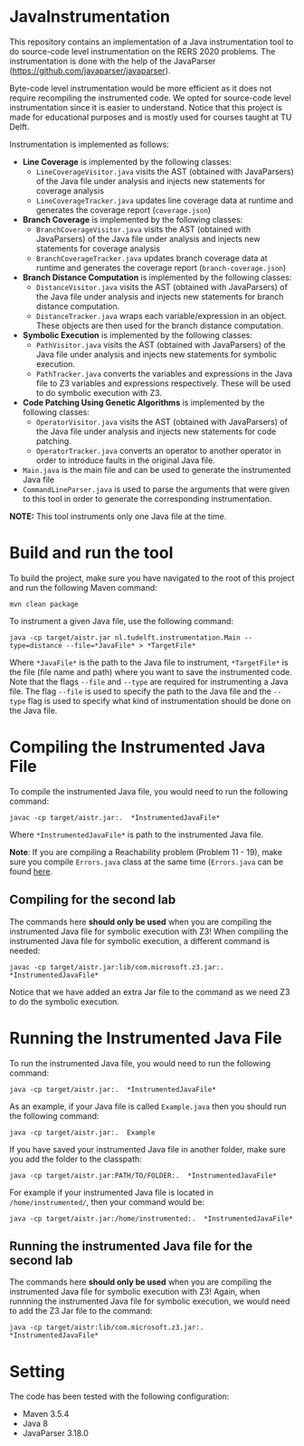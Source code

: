 # JavaInstrumentation
This repository contains an implementation of a Java instrumentation tool to do source-code level instrumentation on the RERS 2020 problems. The instrumentation is done with the help of the JavaParser (https://github.com/javaparser/javaparser).

Byte-code level instrumentation would be more efficient as it does not require recompiling the instrumented code. We opted for source-code level instrumentation since it is easier to understand. Notice that this project is made for educational purposes and is mostly used for courses taught at TU Delft.

Instrumentation is implemented as follows:

* **Line Coverage** is implemented by the following classes:
  * `LineCoverageVisitor.java` visits the AST (obtained with JavaParsers) of the Java file under analysis and injects new statements for coverage analysis
  * `LineCoverageTracker.java` updates line coverage data at runtime and generates the coverage report (`coverage.json`)
* **Branch Coverage** is implemented by the following classes:
  * `BranchCoverageVisitor.java` visits the AST (obtained with JavaParsers) of the Java file under analysis and injects new statements for coverage analysis
  * `BranchCoverageTracker.java` updates branch coverage data at runtime and generates the coverage report (`branch-coverage.json`)
* **Branch Distance Computation** is implemented by the following classes:
  * `DistanceVisitor.java` visits the AST (obtained with JavaParsers) of the Java file under analysis and injects new statements for branch distance computation.
  * `DistanceTracker.java` wraps each variable/expression in an object. These objects are then used for the branch distance computation.
* **Symbolic Execution** is implemented by the following classes:
  * `PathVisitor.java` visits the AST (obtained with JavaParsers) of the Java file under analysis and injects new statements for symbolic execution.
  * `PathTracker.java` converts the variables and expressions in the Java file to Z3 variables and expressions respectively. These will be used to do symbolic execution with Z3.
* **Code Patching Using Genetic Algorithms** is implemented by the following classes:
  * `OperatorVisitor.java` visits the AST (obtained with JavaParsers) of the Java file under analysis and injects new statements for code patching.
  * `OperatorTracker.java` converts an operator to another operator in order to introduce faults in the original Java file.
* `Main.java` is the main file and can be used to generate the instrumented Java file
* `CommandLineParser.java` is used to parse the arguments that were given to this tool in order to generate the corresponding instrumentation.

**NOTE:** This tool instruments only one Java file at the time.

# Build and run the tool
To build the project, make sure you have navigated to the root of this project and run the following Maven command:

`mvn clean package`

To instrument a given Java file, use the following command:

`java -cp target/aistr.jar nl.tudelft.instrumentation.Main --type=distance --file=*JavaFile* > *TargetFile*`

Where `*JavaFile*` is the path to the Java file to instrument, `*TargetFile*` is the file (file name and path) where you want to save the instrumented code.
Note that the flags `--file` and `--type` are required for instrumenting a Java file. 
The flag `--file` is used to specify the path to the Java file and the `--type` flag is used to specify what kind of instrumentation should be done on the Java file.

# Compiling the Instrumented Java File
To compile the instrumented Java file, you would need to run the following command:

`javac -cp target/aistr.jar:.  *InstrumentedJavaFile*`

Where `*InstrumentedJavaFile*` is path to the instrumented Java file. 

**Note**: If you are compiling a Reachability problem (Problem 11 - 19), make sure you compile `Errors.java` class at the same time (`Errors.java` can be found [here](http://rers-challenge.org/2020/index.php?page=java-code#).

## Compiling for the second lab
The commands here **should only be used** when you are compiling the instrumented Java file for symbolic execution with Z3! 
When compiling the instrumented Java file for symbolic execution, a different command is needed:

`javac -cp target/aistr.jar:lib/com.microsoft.z3.jar:.  *InstrumentedJavaFile*`

Notice that we have added an extra Jar file to the command as we need Z3 to do the symbolic execution. 

# Running the Instrumented Java File

To run the instrumented Java file, you would need to run the following command:

`java -cp target/aistr.jar:.  *InstrumentedJavaFile*`

As an example, if your Java file is called `Example.java` then you should run the following command: 

`java -cp target/aistr.jar:.  Example`

If you have saved your instrumented Java file in another folder, make sure you add the folder to the classpath:

`java -cp target/aistr.jar:PATH/TO/FOLDER:.  *InstrumentedJavaFile*`

For example if your instrumented Java file is located in `/home/instrumented/`, then your command would be:

`java -cp target/aistr.jar:/home/instrumented:.  *InstrumentedJavaFile*`


## Running the instrumented Java file for the second lab
The commands here **should only be used** when you are compiling the instrumented Java file for symbolic execution with Z3!
Again, when runnning the instrumented Java file for symbolic execution, we would need to add the Z3 Jar file to the command:

`java -cp target/aistr:lib/com.microsoft.z3.jar:.  *InstrumentedJavaFile*`

# Setting

The code has been tested with the following configuration:

* Maven 3.5.4
* Java 8
* JavaParser 3.18.0
